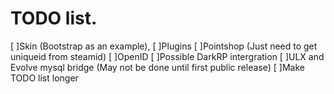 TODO list.
======
[ ]Skin (Bootstrap as an example),
[ ]Plugins
[ ]Pointshop (Just need to get uniqueid from steamid)
[ ]OpenID
[ ]Possible DarkRP intergration
[ ]ULX and Evolve mysql bridge (May not be done until first public release)
[ ]Make TODO list longer
